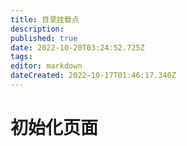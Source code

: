 ```yaml
---
title: 目录挂载点
description: 
published: true
date: 2022-10-20T03:24:52.725Z
tags: 
editor: markdown
dateCreated: 2022-10-17T01:46:17.340Z
---
```


# 初始化页面